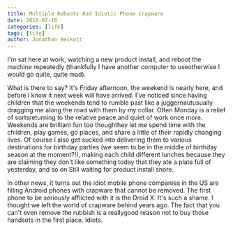 ```yaml
---
title: Multiple Reboots And Idiotic Phone Crapware
date: 2010-07-16
categories: [life]
tags: [life]
author: Jonathan Beckett
---
```


I'm sat here at work, watching a new product install, and reboot the machine repeatedly (thankfully I have another computer to useotherwise I would go quite, quite mad).

What is there to say? It's Friday afternoon, the weekend is nearly here, and before I know it next week will have arrived. I've noticed since having children that the weekends tend to rumble past like a juggernautusually dragging me along the road with them by my collar. Often Monday is a relief of sortsreturning to the relative peace and quiet of work once more. Weekends are brilliant fun too thoughthey let me spend time with the children, play games, go places, and share a little of their rapidly changing lives. Of course I also get sucked into delivering them to various destinations for birthday parties (we seem to be in the middle of birthday season at the moment?!), making each child different lunches because they are claiming they don't like something today that they ate a plate full of yesterday, and so on Still waiting for product install snore.

In other news, it turns out the idiot mobile phone companies in the US are filling Android phones with crapware that cannot be removed. The first phone to be seriously afflicted with it is the Droid X. It's such a shame. I thought we left the world of crapware behind years ago. The fact that you can't even remove the rubbish is a reallygood reason not to buy those handsets in the first place. Idiots.